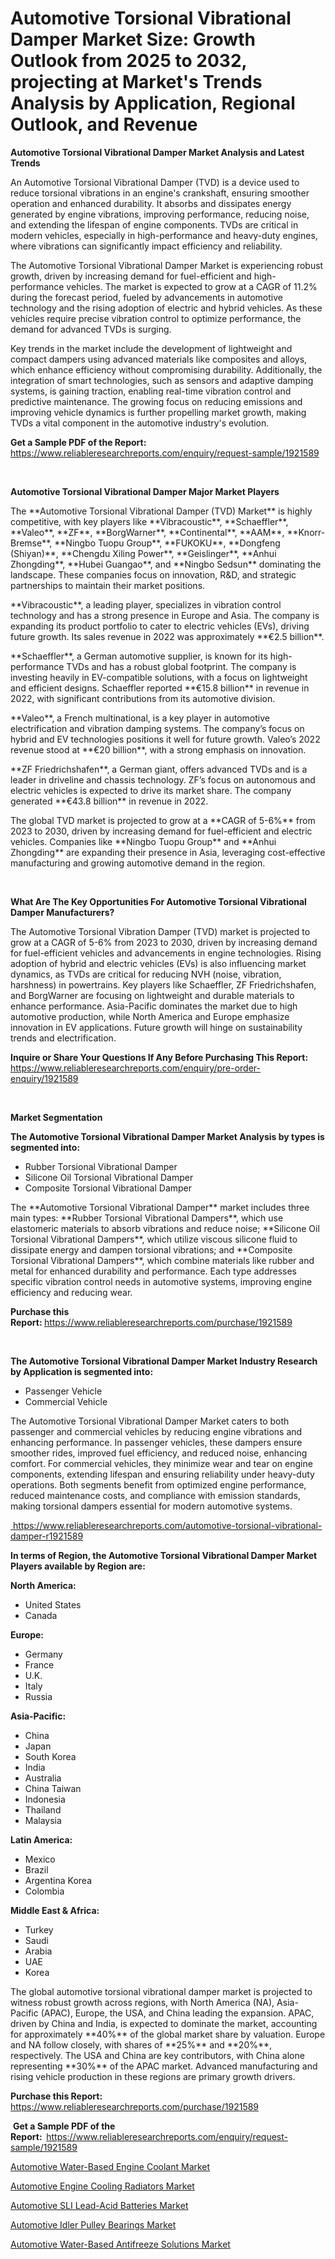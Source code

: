 <p><h1>Automotive Torsional Vibrational Damper Market Size: Growth Outlook from 2025 to 2032, projecting at Market's Trends Analysis by Application, Regional Outlook, and Revenue</h1></p><p><strong>Automotive Torsional Vibrational Damper Market Analysis and Latest Trends</strong></p>
<p><p>An Automotive Torsional Vibrational Damper (TVD) is a device used to reduce torsional vibrations in an engine's crankshaft, ensuring smoother operation and enhanced durability. It absorbs and dissipates energy generated by engine vibrations, improving performance, reducing noise, and extending the lifespan of engine components. TVDs are critical in modern vehicles, especially in high-performance and heavy-duty engines, where vibrations can significantly impact efficiency and reliability.</p><p>The Automotive Torsional Vibrational Damper Market is experiencing robust growth, driven by increasing demand for fuel-efficient and high-performance vehicles. The market is expected to grow at a CAGR of 11.2% during the forecast period, fueled by advancements in automotive technology and the rising adoption of electric and hybrid vehicles. As these vehicles require precise vibration control to optimize performance, the demand for advanced TVDs is surging.</p><p>Key trends in the market include the development of lightweight and compact dampers using advanced materials like composites and alloys, which enhance efficiency without compromising durability. Additionally, the integration of smart technologies, such as sensors and adaptive damping systems, is gaining traction, enabling real-time vibration control and predictive maintenance. The growing focus on reducing emissions and improving vehicle dynamics is further propelling market growth, making TVDs a vital component in the automotive industry's evolution.</p></p>
<p><strong>Get a Sample PDF of the Report:&nbsp;</strong> <a href="https://www.reliableresearchreports.com/enquiry/request-sample/1921589?utm_campaign=9&utm_medium=2&utm_source=Github&utm_content=ia&utm_term=24012025&utm_id=automotive-torsional-vibrational-damper">https://www.reliableresearchreports.com/enquiry/request-sample/1921589</a></p>
<p>&nbsp;</p>
<p><strong>Automotive Torsional Vibrational Damper Major Market Players</strong></p>
<p><p>The **Automotive Torsional Vibrational Damper (TVD) Market** is highly competitive, with key players like **Vibracoustic**, **Schaeffler**, **Valeo**, **ZF**, **BorgWarner**, **Continental**, **AAM**, **Knorr-Bremse**, **Ningbo Tuopu Group**, **FUKOKU**, **Dongfeng (Shiyan)**, **Chengdu Xiling Power**, **Geislinger**, **Anhui Zhongding**, **Hubei Guangao**, and **Ningbo Sedsun** dominating the landscape. These companies focus on innovation, R&D, and strategic partnerships to maintain their market positions.</p><p>**Vibracoustic**, a leading player, specializes in vibration control technology and has a strong presence in Europe and Asia. The company is expanding its product portfolio to cater to electric vehicles (EVs), driving future growth. Its sales revenue in 2022 was approximately **€2.5 billion**.</p><p>**Schaeffler**, a German automotive supplier, is known for its high-performance TVDs and has a robust global footprint. The company is investing heavily in EV-compatible solutions, with a focus on lightweight and efficient designs. Schaeffler reported **€15.8 billion** in revenue in 2022, with significant contributions from its automotive division.</p><p>**Valeo**, a French multinational, is a key player in automotive electrification and vibration damping systems. The company’s focus on hybrid and EV technologies positions it well for future growth. Valeo’s 2022 revenue stood at **€20 billion**, with a strong emphasis on innovation.</p><p>**ZF Friedrichshafen**, a German giant, offers advanced TVDs and is a leader in driveline and chassis technology. ZF’s focus on autonomous and electric vehicles is expected to drive its market share. The company generated **€43.8 billion** in revenue in 2022.</p><p>The global TVD market is projected to grow at a **CAGR of 5-6%** from 2023 to 2030, driven by increasing demand for fuel-efficient and electric vehicles. Companies like **Ningbo Tuopu Group** and **Anhui Zhongding** are expanding their presence in Asia, leveraging cost-effective manufacturing and growing automotive demand in the region.</p></p>
<p>&nbsp;</p>
<p><strong>What Are The Key Opportunities For Automotive Torsional Vibrational Damper Manufacturers?</strong></p>
<p><p>The Automotive Torsional Vibration Damper (TVD) market is projected to grow at a CAGR of 5-6% from 2023 to 2030, driven by increasing demand for fuel-efficient vehicles and advancements in engine technologies. Rising adoption of hybrid and electric vehicles (EVs) is also influencing market dynamics, as TVDs are critical for reducing NVH (noise, vibration, harshness) in powertrains. Key players like Schaeffler, ZF Friedrichshafen, and BorgWarner are focusing on lightweight and durable materials to enhance performance. Asia-Pacific dominates the market due to high automotive production, while North America and Europe emphasize innovation in EV applications. Future growth will hinge on sustainability trends and electrification.</p></p>
<p><strong>Inquire or Share Your Questions If Any Before Purchasing This Report:</strong> <a href="https://www.reliableresearchreports.com/enquiry/pre-order-enquiry/1921589?utm_campaign=9&utm_medium=2&utm_source=Github&utm_content=ia&utm_term=24012025&utm_id=automotive-torsional-vibrational-damper">https://www.reliableresearchreports.com/enquiry/pre-order-enquiry/1921589</a></p>
<p>&nbsp;</p>
<p><strong>Market Segmentation</strong></p>
<p><strong>The Automotive Torsional Vibrational Damper Market Analysis by types is segmented into:</strong></p>
<p><ul><li>Rubber Torsional Vibrational Damper</li><li>Silicone Oil Torsional Vibrational Damper</li><li>Composite Torsional Vibrational Damper</li></ul></p>
<p><p>The **Automotive Torsional Vibrational Damper** market includes three main types: **Rubber Torsional Vibrational Dampers**, which use elastomeric materials to absorb vibrations and reduce noise; **Silicone Oil Torsional Vibrational Dampers**, which utilize viscous silicone fluid to dissipate energy and dampen torsional vibrations; and **Composite Torsional Vibrational Dampers**, which combine materials like rubber and metal for enhanced durability and performance. Each type addresses specific vibration control needs in automotive systems, improving engine efficiency and reducing wear.</p></p>
<p><strong>Purchase this Report:&nbsp;</strong><a href="https://www.reliableresearchreports.com/purchase/1921589?utm_campaign=9&utm_medium=2&utm_source=Github&utm_content=ia&utm_term=24012025&utm_id=automotive-torsional-vibrational-damper">https://www.reliableresearchreports.com/purchase/1921589</a></p>
<p>&nbsp;</p>
<p><strong>The Automotive Torsional Vibrational Damper Market Industry Research by Application is segmented into:</strong></p>
<p><ul><li>Passenger Vehicle</li><li>Commercial Vehicle</li></ul></p>
<p><p>The Automotive Torsional Vibrational Damper Market caters to both passenger and commercial vehicles by reducing engine vibrations and enhancing performance. In passenger vehicles, these dampers ensure smoother rides, improved fuel efficiency, and reduced noise, enhancing comfort. For commercial vehicles, they minimize wear and tear on engine components, extending lifespan and ensuring reliability under heavy-duty operations. Both segments benefit from optimized engine performance, reduced maintenance costs, and compliance with emission standards, making torsional dampers essential for modern automotive systems.</p></p>
<p><a href="https://www.reliableresearchreports.com/automotive-torsional-vibrational-damper-r1921589?utm_campaign=9&utm_medium=2&utm_source=Github&utm_content=ia&utm_term=24012025&utm_id=automotive-torsional-vibrational-damper">&nbsp;https://www.reliableresearchreports.com/automotive-torsional-vibrational-damper-r1921589</a></p>
<p><strong>In terms of Region, the Automotive Torsional Vibrational Damper Market Players available by Region are:</strong></p>
<p>
    <p> <strong> North America: </strong>
        <ul>
            <li>United States</li>
            <li>Canada</li>
        </ul>
        </p> 
    <p> <strong> Europe: </strong>
        <ul>
            <li>Germany</li>
            <li>France</li>
            <li>U.K.</li>
            <li>Italy</li>
            <li>Russia</li>
        </ul>
        </p> 
    <p> <strong> Asia-Pacific: </strong>
        <ul>
            <li>China</li>
            <li>Japan</li>
            <li>South Korea</li>
            <li>India</li>
            <li>Australia</li>
            <li>China Taiwan</li>
            <li>Indonesia</li>
            <li>Thailand</li>
            <li>Malaysia</li>
        </ul>
        </p> 
    <p> <strong> Latin America: </strong>
        <ul>
            <li>Mexico</li>
            <li>Brazil</li>
            <li>Argentina Korea</li>
            <li>Colombia</li>
        </ul>
        </p> 
    <p> <strong> Middle East & Africa: </strong>
        <ul>
            <li>Turkey</li>
            <li>Saudi</li>
            <li>Arabia</li>
            <li>UAE</li>
            <li>Korea</li>
        </ul>
    </p>
    </p>
<p><p>The global automotive torsional vibrational damper market is projected to witness robust growth across regions, with North America (NA), Asia-Pacific (APAC), Europe, the USA, and China leading the expansion. APAC, driven by China and India, is expected to dominate the market, accounting for approximately **40%** of the global market share by valuation. Europe and NA follow closely, with shares of **25%** and **20%**, respectively. The USA and China are key contributors, with China alone representing **30%** of the APAC market. Advanced manufacturing and rising vehicle production in these regions are primary growth drivers.</p></p>
<p><strong>Purchase this Report: </strong><a href="https://www.reliableresearchreports.com/purchase/1921589?utm_campaign=9&utm_medium=2&utm_source=Github&utm_content=ia&utm_term=24012025&utm_id=automotive-torsional-vibrational-damper">https://www.reliableresearchreports.com/purchase/1921589</a></p>
<p>&nbsp;<strong>Get a Sample PDF of the Report:&nbsp;&nbsp;</strong><a href="https://www.reliableresearchreports.com/enquiry/request-sample/1921589?utm_campaign=9&utm_medium=2&utm_source=Github&utm_content=ia&utm_term=24012025&utm_id=automotive-torsional-vibrational-damper">https://www.reliableresearchreports.com/enquiry/request-sample/1921589</a></p>
<p><strong></strong></p>
<p><p><a href="https://github.com/manesros8/Market-Research-Report-List-1/blob/main/automotive-water-based-engine-coolant-market.md?utm_campaign=9&utm_medium=2&utm_source=Github&utm_content=ia&utm_term=24012025&utm_id=automotive-torsional-vibrational-damper">Automotive Water-Based Engine Coolant Market</a></p><p><a href="https://github.com/SanjidaMahmud54/Market-Research-Report-List-1/blob/main/automotive-engine-cooling-radiators-market.md?utm_campaign=9&utm_medium=2&utm_source=Github&utm_content=ia&utm_term=24012025&utm_id=automotive-torsional-vibrational-damper">Automotive Engine Cooling Radiators Market</a></p><p><a href="https://github.com/hgf64gh/Market-Research-Report-List-1/blob/main/automotive-sli-lead-acid-batteries-market.md?utm_campaign=9&utm_medium=2&utm_source=Github&utm_content=ia&utm_term=24012025&utm_id=automotive-torsional-vibrational-damper">Automotive SLI Lead-Acid Batteries Market</a></p><p><a href="https://github.com/ulyssacrayne00231/Market-Research-Report-List-1/blob/main/automotive-idler-pulley-bearings-market.md?utm_campaign=9&utm_medium=2&utm_source=Github&utm_content=ia&utm_term=24012025&utm_id=automotive-torsional-vibrational-damper">Automotive Idler Pulley Bearings Market</a></p><p><a href="https://github.com/WashimHussain441/Market-Research-Report-List-1/blob/main/automotive-water-based-antifreeze-solutions-market.md?utm_campaign=9&utm_medium=2&utm_source=Github&utm_content=ia&utm_term=24012025&utm_id=automotive-torsional-vibrational-damper">Automotive Water-Based Antifreeze Solutions Market</a></p></p>